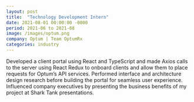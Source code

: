 ```yaml
---
layout: post
title:  "Technology Development Intern"
date: 2021-08-01 00:00:00 -0000
period: 2021-06 to 2021-08
image: /images/optum.png
company: Optum | Team OptumRx
categories: industry
---
```

Developed a client portal using React and TypeScript and made Axios calls to the server using React Redux to onboard clients and allow them to place requests for Optum’s API services. Performed interface and architecture design research before building the portal for seamless user experience. Influenced company executives by presenting the business benefits of my project at Shark Tank presentations.